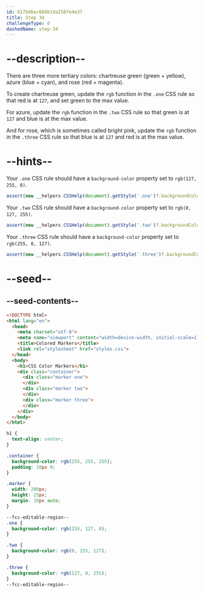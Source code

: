 ```yaml
---
id: 617bd6ec666b1da2587e4e37
title: Step 34
challengeType: 0
dashedName: step-34
---
```


# --description--

There are three more tertiary colors: chartreuse green (green + yellow), azure (blue + cyan), and rose (red + magenta).

To create chartreuse green, update the `rgb` function in the `.one` CSS rule so that red is at `127`, and set green to the max value.

For azure, update the `rgb` function in the `.two` CSS rule so that green is at `127` and blue is at the max value.

And for rose, which is sometimes called bright pink, update the `rgb` function in the `.three` CSS rule so that blue is at `127` and red is at the max value.

# --hints--

Your `.one` CSS rule should have a `background-color` property set to `rgb(127, 255, 0)`.

```js
assert(new __helpers.CSSHelp(document).getStyle('.one')?.backgroundColor === 'rgb(127, 255, 0)');
```

Your `.two` CSS rule should have a `background-color` property set to `rgb(0, 127, 255)`.

```js
assert(new __helpers.CSSHelp(document).getStyle('.two')?.backgroundColor === 'rgb(0, 127, 255)');
```

Your `.three` CSS rule should have a `background-color` property set to `rgb(255, 0, 127)`.

```js
assert(new __helpers.CSSHelp(document).getStyle('.three')?.backgroundColor === 'rgb(255, 0, 127)');
```

# --seed--

## --seed-contents--

```html
<!DOCTYPE html>
<html lang="en">
  <head>
    <meta charset="utf-8">
    <meta name="viewport" content="width=device-width, initial-scale=1.0">
    <title>Colored Markers</title>
    <link rel="stylesheet" href="styles.css">
  </head>
  <body>
    <h1>CSS Color Markers</h1>
    <div class="container">
      <div class="marker one">
      </div>
      <div class="marker two">
      </div>
      <div class="marker three">
      </div>
    </div>
  </body>
</html>
```

```css
h1 {
  text-align: center;
}

.container {
  background-color: rgb(255, 255, 255);
  padding: 10px 0;
}

.marker {
  width: 200px;
  height: 25px;
  margin: 10px auto;
}

--fcc-editable-region--
.one {
  background-color: rgb(255, 127, 0);
}

.two {
  background-color: rgb(0, 255, 127);
}

.three {
  background-color: rgb(127, 0, 255);
}
--fcc-editable-region--

```
